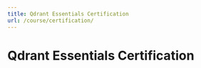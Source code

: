 ```yaml
---
title: Qdrant Essentials Certification
url: /course/certification/
---
```


# Qdrant Essentials Certification
